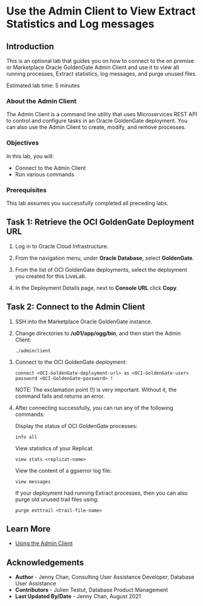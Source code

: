 # Use the Admin Client to View Extract Statistics and Log messages

## Introduction

This is an optional lab that guides you on how to connect to the on premise or Marketplace Oracle GoldenGate Admin Client and use it to view all running processes, Extract statistics, log messages, and purge unused files.

Estimated lab time: 5 minutes

### About the Admin Client
The Admin Client is a command line utility that uses Microservices REST API to control and configure tasks in an Oracle GoldenGate deployment. You can also use the Admin Client to create, modify, and remove processes.

### Objectives

In this lab, you will:
* Connect to the Admin Client
* Run various commands

### Prerequisites

This lab assumes you successfully completed all preceding labs.

## Task 1: Retrieve the OCI GoldenGate Deployment URL

1.  Log in to Oracle Cloud Infrastructure.

2.  From the navigation menu, under **Oracle Database**, select **GoldenGate**.

3.  From the list of OCI GoldenGate deployments, select the deployment you created for this LiveLab.

4.  In the Deployment Details page, next to **Console URL** click **Copy**.

## Task 2: Connect to the Admin Client

1.  SSH into the Marketplace Oracle GoldenGate instance.

2.  Change directories to **/u01/app/ogg/bin**, and then start the Admin Client:

    ```
    ./adminclient
    ```

3.  Connect to the OCI GoldenGate deployment:

    ```
    connect <OCI-GoldenGate-deployment-url> as <OCI-GoldenGate-user> password <OCI-GoldenGate-password> !
    ```
    NOTE: The exclamation point (!) is very important. Without it, the command fails and returns an error.

4.  After connecting successfully, you can run any of the following commands:

    Display the status of OCI GoldenGate processes:
    ```
    info all
    ```

    View statistics of your Replicat:
    ```
    view stats <replicat-name>
    ```

    View the content of a ggserror log file:
    ```
    view messages
    ```

    If your deployment had running Extract processes, then you can also purge old unused trail files using:
    ```
    purge exttrail <trail-file-name>
    ```

## Learn More
* [Using the Admin Client](https://docs.oracle.com/en/middleware/goldengate/core/21.1/admin/getting-started-oracle-goldengate-process-interfaces.html#GUID-84B33389-0594-4449-BF1A-A496FB1EDB29)

## Acknowledgements
* **Author** - Jenny Chan, Consulting User Assistance Developer, Database User Assistance
* **Contributors** -  Julien Testut, Database Product Management
* **Last Updated By/Date** - Jenny Chan, August 2021
